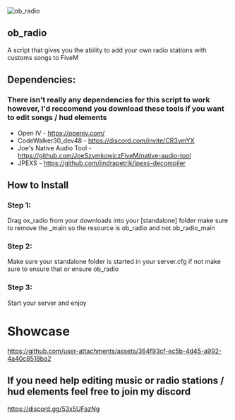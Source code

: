 ![ob_radio](https://github.com/user-attachments/assets/0f7175b3-08cc-450f-926f-88c628cab076)

## ob_radio
A script that gives you the ability to add your own radio stations with customs songs to FiveM

## Dependencies:

### There isn't really any dependencies for this script to work however, I'd reccomend you download these tools if you want to edit songs / hud elements
* Open IV - https://openiv.com/
* CodeWalker30_dev48 - https://discord.com/invite/CR3vmYX
* Joe's Native Audio Tool - https://github.com/JoeSzymkowiczFiveM/native-audio-tool
* JPEXS - https://github.com/jindrapetrik/jpexs-decompiler 

## How to Install

### Step 1: 

Drag ox_radio from your downloads into your [standalone] folder make sure to remove the _main so the resource is ob_radio and not ob_radio_main

### Step 2:

Make sure your standalone folder is started in your server.cfg if not make sure to ensure that or ensure ob_radio

### Step 3: 

Start your server and enjoy

# Showcase



https://github.com/user-attachments/assets/364f93cf-ec5b-4d45-a992-4a40c8518ba2



## If you need help editing music or radio stations / hud elements feel free to join my discord 
https://discord.gg/53x5UFazNg
